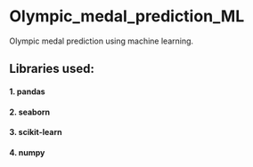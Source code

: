 # Olympic_medal_prediction_ML
Olympic medal prediction using machine learning.

## Libraries used:
#### 1. pandas
#### 2. seaborn
#### 3. scikit-learn
#### 4. numpy
